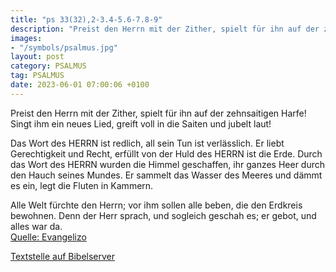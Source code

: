 ```yaml
---
title: "ps 33(32),2-3.4-5.6-7.8-9"
description: "Preist den Herrn mit der Zither, spielt für ihn auf der zehnsaitigen Harfe! Singt ihm ein neues Lied, greift voll in die Saiten und jubelt laut!  Das Wort des HERRN ist redlich, all sein Tun ist verlässlich. Er liebt Gerechtigkeit und Recht, erfüllt von der Huld des HERRN ist d...."
images:
- "/symbols/psalmus.jpg"
layout: post
category: PSALMUS
tag: PSALMUS
date: 2023-06-01 07:00:06 +0100
---
```

Preist den Herrn mit der Zither,
spielt für ihn auf der zehnsaitigen Harfe!
Singt ihm ein neues Lied,
greift voll in die Saiten und jubelt laut!

Das Wort des HERRN ist redlich, all sein Tun ist verlässlich.
Er liebt Gerechtigkeit und Recht, erfüllt von der Huld des HERRN ist die Erde.<!--more--> 
Durch das Wort des HERRN wurden die Himmel geschaffen, ihr ganzes Heer durch den Hauch seines Mundes.
Er sammelt das Wasser des Meeres und dämmt es ein, legt die Fluten in Kammern. 

Alle Welt fürchte den Herrn;
vor ihm sollen alle beben, die den Erdkreis bewohnen.
Denn der Herr sprach, und sogleich geschah es;
er gebot, und alles war da.<br>
[Quelle: Evangelizo](https://evangeliumtagfuertag.org/DE/gospel)

[Textstelle auf Bibelserver](https://www.bibleserver.com/EU/ps33(32),2-3.4-5.6-7.8-9)
